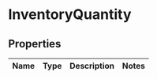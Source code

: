 # InventoryQuantity

## Properties
Name | Type | Description | Notes
------------ | ------------- | ------------- | -------------
